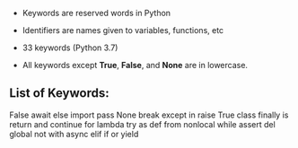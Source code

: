 - Keywords are reserved words in Python
- Identifiers are names given to variables, functions, etc

- 33 keywords (Python 3.7)
- All keywords except **True**, **False**, and **None** are in lowercase.

## List of Keywords:
False	  await   	else	    import	  pass
None	  break 	  except	  in      	raise
True  	class	    finally	  is	      return
and	    continue	for	      lambda  	try
as    	def	      from	    nonlocal	while
assert	del	      global	  not	      with
async 	elif	    if	      or	      yield
